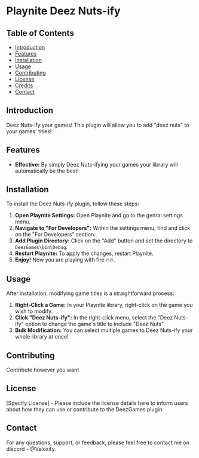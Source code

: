 # Playnite Deez Nuts-ify

## Table of Contents
- [Introduction](#introduction)
- [Features](#features)
- [Installation](#installation)
- [Usage](#usage)
- [Contributing](#contributing)
- [License](#license)
- [Credits](#credits)
- [Contact](#contact)

## Introduction
Deez Nuts-ify your games! This plugin will allow you to add "deez nuts" to your games' titles!

## Features
- **Effective:** By simply Deez Nuts-ifying your games your library will automatically be the best!

## Installation
To install the Deez Nuts-ify plugin, follow these steps:

1. **Open Playnite Settings:** Open Playnite and go to the genral settings menu.
2. **Navigate to "For Developers":** Within the settings menu, find and click on the "For Developers" section.
3. **Add Plugin Directory:** Click on the "Add" button and set the directory to `DeezGames\bin\Debug`.
4. **Restart Playnite:** To apply the changes, restart Playnite.
5. **Enjoy!** Now you are playing with fire 🔥🔥.

## Usage
After installation, modifying game titles is a straightforward process:

1. **Right-Click a Game:** In your Playnite library, right-click on the game you wish to modify.
2. **Click "Deez Nuts-ify":** In the right-click menu, select the "Deez Nuts-ify" option to change the game's title to include "Deez Nuts".
3. **Bulk Modification:** You can select multiple games to Deez Nuts-ify your whole library at once!

## Contributing
Contribute however you want

## License
[Specify License] - Please include the license details here to inform users about how they can use or contribute to the DeezGames plugin.

## Contact
For any questions, support, or feedback, please feel free to contact me on discord - @Veloxity.
